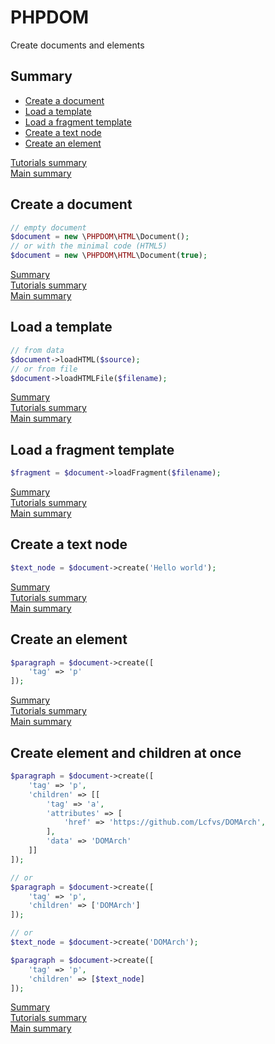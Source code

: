 # <a name="title">PHPDOM</a>

Create documents and elements

## <a name="summary">Summary</a>
* [Create a document](#create-a-document)
* [Load a template](#load-a-template)
* [Load a fragment template](#load-a-fragment-template)
* [Create a text node](#create-a-text-node)
* [Create an element](#create-an-element)

[Tutorials summary](./readme.md#summary)<br />
[Main summary](../readme.md#summary)


## <a name="create-a-document">Create a document</a>
````PHP
// empty document
$document = new \PHPDOM\HTML\Document();
// or with the minimal code (HTML5)
$document = new \PHPDOM\HTML\Document(true);
````
[Summary](#summary)<br />
[Tutorials summary](./readme.md#summary)<br />
[Main summary](../readme.md#summary)

## <a name="load-a-template">Load a template</a>
````PHP
// from data
$document->loadHTML($source);
// or from file
$document->loadHTMLFile($filename);
````
[Summary](#summary)<br />
[Tutorials summary](./readme.md#summary)<br />
[Main summary](../readme.md#summary)

## <a name="load-a-fragment-template">Load a fragment template</a>
````PHP
$fragment = $document->loadFragment($filename);
````
[Summary](#summary)<br />
[Tutorials summary](./readme.md#summary)<br />
[Main summary](../readme.md#summary)

## <a name="create-a-text-node">Create a text node</a>
````PHP
$text_node = $document->create('Hello world');
````
[Summary](#summary)<br />
[Tutorials summary](./readme.md#summary)<br />
[Main summary](../readme.md#summary)

## <a name="create-an-element">Create an element</a>
````PHP
$paragraph = $document->create([
    'tag' => 'p'
]);
````
[Summary](#summary)<br />
[Tutorials summary](./readme.md#summary)<br />
[Main summary](../readme.md#summary)

## <a name="create-element-and-children-at-once">Create element and children at once</a>
````PHP
$paragraph = $document->create([
    'tag' => 'p',
    'children' => [[
        'tag' => 'a',
        'attributes' => [
            'href' => 'https://github.com/Lcfvs/DOMArch',
        ],
        'data' => 'DOMArch'
    ]]
]);

// or
$paragraph = $document->create([
    'tag' => 'p',
    'children' => ['DOMArch']
]);

// or
$text_node = $document->create('DOMArch');

$paragraph = $document->create([
    'tag' => 'p',
    'children' => [$text_node]
]);
````

[Summary](#summary)<br />
[Tutorials summary](./readme.md#summary)<br />
[Main summary](../readme.md#summary)